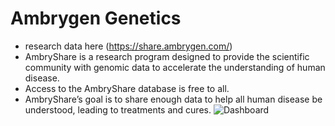 # Ambrygen Genetics 

* research data here (https://share.ambrygen.com/)
* AmbryShare is a research program designed to provide the scientific community with genomic data to accelerate the understanding of human disease.
* Access to the AmbryShare database is free to all.
* AmbryShare’s goal is to share enough data to help all human disease be understood, leading to treatments and cures.
![Dashboard](https://github.com/lynnlangit/TeamTeri/blob/master/Images/Ambrygen.png)
